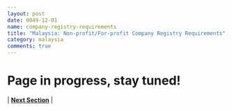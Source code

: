 ```yaml
---
layout: post
date: 0049-12-01
name: company-registry-requirements
title: "Malaysia: Non-profit/For-profit Company Registry Requirements"
category: malaysia
comments: true
---
```


# Page in progress, stay tuned!




| **[Next Section]( https://neo-project.github.io/global-blockchain-compliance-hub//malaysia/malaysia-team-member-nationality-requirements.html)** |
